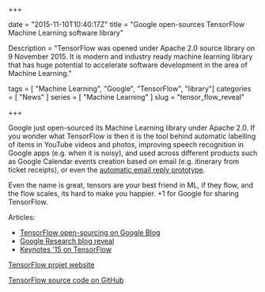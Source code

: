 +++

date = "2015-11-10T10:40:17Z"
title = "Google open-sources TensorFlow Machine Learning software library"

Description = "TensorFlow was opened under Apache 2.0 source library on 9 November 2015. It is modern and industry ready machine learning library that has huge potential to accelerate software development in the area of Machine Learning."

tags = [ "Machine Learning", "Google", "TensorFlow", "library"]
categories = [ "News" ]
series = [ "Machine Learning" ]
slug = "tensor_flow_reveal"

+++

Google just open-sourced its Machine Learning library under Apache 2.0. If you wonder what TensorFlow is then it is the tool behind automatic labelling of items in YouTube videos and photos, improving speech recognition in Google apps (e.g. when it is noisy), and used across different products such as Google Calendar events creation based on email (e.g. itinerary from ticket receipts), or even the [automatic email reply prototype](http://googleresearch.blogspot.co.uk/2015/11/computer-respond-to-this-email.html).

Even the name is great, tensors are your best friend in ML, if they flow, and the flow scales, its hard to make you happier. +1 for Google for sharing TensorFlow.

Articles:

  * [TensorFlow open-sourcing on Google Blog](https://googleblog.blogspot.co.uk/2015/11/tensorflow-smarter-machine-learning-for.html)
  * [Google Research blog reveal](http://googleresearch.blogspot.co.uk/2015/11/tensorflow-googles-latest-machine_9.html)
  * [Keynotes '15 on TensorFlow](https://www.youtube.com/watch?v=90-S1M7Ny_o&t=21m2s)

[TensorFlow projet website](http://www.tensorflow.org/)

[TensorFlow source code on GitHub](https://github.com/tensorflow/tensorflow)